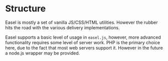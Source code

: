 # Structure

Easel is mostly a set of vanilla JS/CSS/HTML utilities. However the rubber hits the road with the various delivery implementations.

Easel supports a basic level of usage in `easel.js`, however, more advanced functionality requires some level of server work. PHP is the primary choice here, due to the fact that most web servers support it. However in the future a node.js wrapper may be provided.